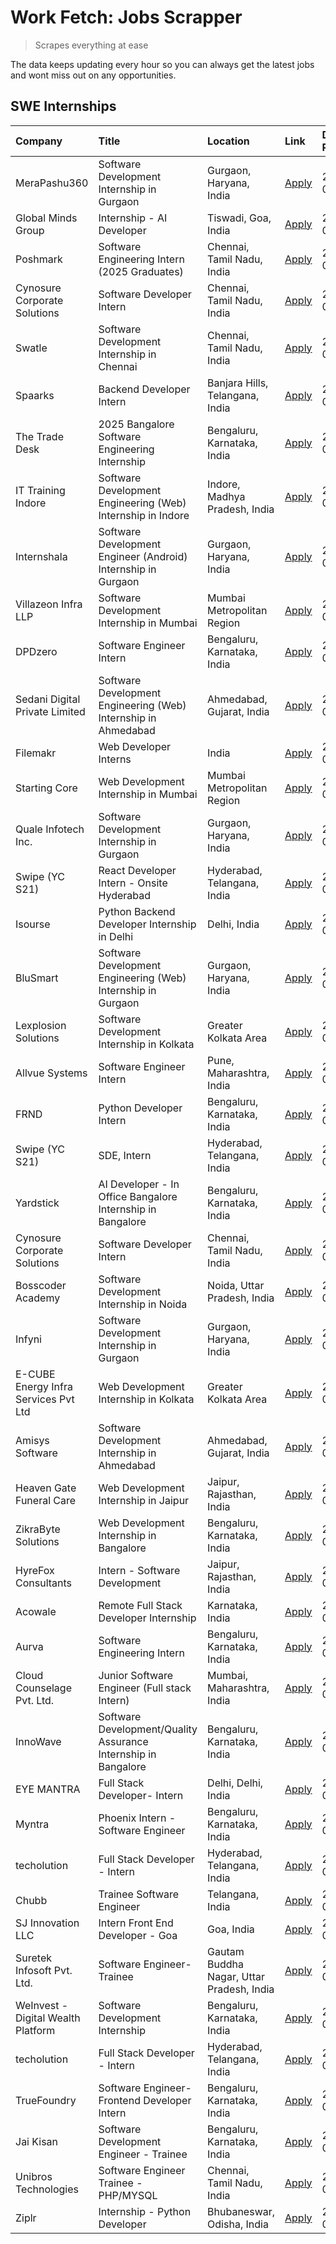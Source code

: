 # Work Fetch: Jobs Scrapper
> Scrapes everything at ease

The data keeps updating every hour so you can always get the latest jobs and wont miss out on any opportunities.

## SWE Internships
<!--START_SECTION:workfetch-->
| Company                              | Title                                                          | Location                                  | Link                                                                                                                                                                                                                                                                                          | Date Posted   |
|:-------------------------------------|:---------------------------------------------------------------|:------------------------------------------|:----------------------------------------------------------------------------------------------------------------------------------------------------------------------------------------------------------------------------------------------------------------------------------------------|:--------------|
| MeraPashu360                         | Software Development Internship in Gurgaon                     | Gurgaon, Haryana, India                   | [Apply](https://in.linkedin.com/jobs/view/software-development-internship-in-gurgaon-at-merapashu360-3992563331?position=25&pageNum=0&refId=OFradDA8AfqcHyrcEzgeIA%3D%3D&trackingId=4Oq%2FfnZPf1pYtN5I3bE3QA%3D%3D&trk=public_jobs_jserp-result_search-card)                                  | 2024-08-03    |
| Global Minds Group                   | Internship - AI Developer                                      | Tiswadi, Goa, India                       | [Apply](https://in.linkedin.com/jobs/view/internship-ai-developer-at-global-minds-group-3991511404?position=26&pageNum=0&refId=OFradDA8AfqcHyrcEzgeIA%3D%3D&trackingId=Y0fxdjm0ymonl5QkeP8BeQ%3D%3D&trk=public_jobs_jserp-result_search-card)                                                 | 2024-08-02    |
| Poshmark                             | Software Engineering Intern (2025 Graduates)                   | Chennai, Tamil Nadu, India                | [Apply](https://in.linkedin.com/jobs/view/software-engineering-intern-2025-graduates-at-poshmark-3973115109?position=27&pageNum=0&refId=OFradDA8AfqcHyrcEzgeIA%3D%3D&trackingId=pEJB%2BJwYcfaJtpUieZKBrw%3D%3D&trk=public_jobs_jserp-result_search-card)                                      | 2024-08-02    |
| Cynosure Corporate Solutions         | Software Developer Intern                                      | Chennai, Tamil Nadu, India                | [Apply](https://in.linkedin.com/jobs/view/software-developer-intern-at-cynosure-corporate-solutions-3991507758?position=33&pageNum=0&refId=OFradDA8AfqcHyrcEzgeIA%3D%3D&trackingId=oL1e6fhiis4CocXbevxcjA%3D%3D&trk=public_jobs_jserp-result_search-card)                                     | 2024-08-02    |
| Swatle                               | Software Development Internship in Chennai                     | Chennai, Tamil Nadu, India                | [Apply](https://in.linkedin.com/jobs/view/software-development-internship-in-chennai-at-swatle-3990246717?position=12&pageNum=0&refId=OFradDA8AfqcHyrcEzgeIA%3D%3D&trackingId=vlOCoFbkc%2Bdxnh4s1MVBuw%3D%3D&trk=public_jobs_jserp-result_search-card)                                        | 2024-08-01    |
| Spaarks                              | Backend Developer Intern                                       | Banjara Hills, Telangana, India           | [Apply](https://in.linkedin.com/jobs/view/backend-developer-intern-at-spaarks-3990226465?position=41&pageNum=0&refId=OFradDA8AfqcHyrcEzgeIA%3D%3D&trackingId=QofbxIri9K97iil6cKVa%2FA%3D%3D&trk=public_jobs_jserp-result_search-card)                                                         | 2024-08-01    |
| The Trade Desk                       | 2025 Bangalore Software Engineering Internship                 | Bengaluru, Karnataka, India               | [Apply](https://in.linkedin.com/jobs/view/2025-bangalore-software-engineering-internship-at-the-trade-desk-3987456531?position=22&pageNum=0&refId=OFradDA8AfqcHyrcEzgeIA%3D%3D&trackingId=R5n21Z2ZPXsYwnFnlnt6jQ%3D%3D&trk=public_jobs_jserp-result_search-card)                              | 2024-07-30    |
| IT Training Indore                   | Software Development Engineering (Web) Internship in Indore    | Indore, Madhya Pradesh, India             | [Apply](https://in.linkedin.com/jobs/view/software-development-engineering-web-internship-in-indore-at-it-training-indore-3987149765?position=7&pageNum=0&refId=OFradDA8AfqcHyrcEzgeIA%3D%3D&trackingId=hWb2e8iYT%2Btl4q%2FqtvxmUg%3D%3D&trk=public_jobs_jserp-result_search-card)            | 2024-07-29    |
| Internshala                          | Software Development Engineer (Android) Internship in Gurgaon  | Gurgaon, Haryana, India                   | [Apply](https://in.linkedin.com/jobs/view/software-development-engineer-android-internship-in-gurgaon-at-internshala-3987153031?position=40&pageNum=0&refId=OFradDA8AfqcHyrcEzgeIA%3D%3D&trackingId=z4U%2BmIoeJzK0N52gtm5www%3D%3D&trk=public_jobs_jserp-result_search-card)                  | 2024-07-29    |
| Villazeon Infra LLP                  | Software Development Internship in Mumbai                      | Mumbai Metropolitan Region                | [Apply](https://in.linkedin.com/jobs/view/software-development-internship-in-mumbai-at-villazeon-infra-llp-3985431977?position=42&pageNum=0&refId=OFradDA8AfqcHyrcEzgeIA%3D%3D&trackingId=PSupWQRUlsP3efcLkW24Kg%3D%3D&trk=public_jobs_jserp-result_search-card)                              | 2024-07-27    |
| DPDzero                              | Software Engineer Intern                                       | Bengaluru, Karnataka, India               | [Apply](https://in.linkedin.com/jobs/view/software-engineer-intern-at-dpdzero-3984918371?position=24&pageNum=0&refId=OFradDA8AfqcHyrcEzgeIA%3D%3D&trackingId=GB0QtsbnDRyxPudZ13J%2B1g%3D%3D&trk=public_jobs_jserp-result_search-card)                                                         | 2024-07-26    |
| Sedani Digital Private Limited       | Software Development Engineering (Web) Internship in Ahmedabad | Ahmedabad, Gujarat, India                 | [Apply](https://in.linkedin.com/jobs/view/software-development-engineering-web-internship-in-ahmedabad-at-sedani-digital-private-limited-3985017980?position=8&pageNum=0&refId=OFradDA8AfqcHyrcEzgeIA%3D%3D&trackingId=gvVGaK7hEBJNnkadGSCxQw%3D%3D&trk=public_jobs_jserp-result_search-card) | 2024-07-25    |
| Filemakr                             | Web Developer Interns                                          | India                                     | [Apply](https://in.linkedin.com/jobs/view/web-developer-interns-at-filemakr-3981227003?position=53&pageNum=0&refId=OFradDA8AfqcHyrcEzgeIA%3D%3D&trackingId=OA6zN0elVb7oZNuDxmShWA%3D%3D&trk=public_jobs_jserp-result_search-card)                                                             | 2024-07-24    |
| Starting Core                        | Web Development Internship in Mumbai                           | Mumbai Metropolitan Region                | [Apply](https://in.linkedin.com/jobs/view/web-development-internship-in-mumbai-at-starting-core-3981367557?position=9&pageNum=0&refId=OFradDA8AfqcHyrcEzgeIA%3D%3D&trackingId=yRydxiqwaAihaOK5eM%2BISg%3D%3D&trk=public_jobs_jserp-result_search-card)                                        | 2024-07-23    |
| Quale Infotech Inc.                  | Software Development Internship in Gurgaon                     | Gurgaon, Haryana, India                   | [Apply](https://in.linkedin.com/jobs/view/software-development-internship-in-gurgaon-at-quale-infotech-inc-3981372174?position=13&pageNum=0&refId=OFradDA8AfqcHyrcEzgeIA%3D%3D&trackingId=LrClv8iTPloKN7bGvsiX6A%3D%3D&trk=public_jobs_jserp-result_search-card)                              | 2024-07-23    |
| Swipe (YC S21)                       | React Developer Intern - Onsite Hyderabad                      | Hyderabad, Telangana, India               | [Apply](https://in.linkedin.com/jobs/view/react-developer-intern-onsite-hyderabad-at-swipe-yc-s21-3981326010?position=14&pageNum=0&refId=OFradDA8AfqcHyrcEzgeIA%3D%3D&trackingId=NbjAIA%2FdglT2aYDCXfb9KA%3D%3D&trk=public_jobs_jserp-result_search-card)                                     | 2024-07-23    |
| Isourse                              | Python Backend Developer Internship in Delhi                   | Delhi, India                              | [Apply](https://in.linkedin.com/jobs/view/python-backend-developer-internship-in-delhi-at-isourse-3981371334?position=16&pageNum=0&refId=OFradDA8AfqcHyrcEzgeIA%3D%3D&trackingId=FnEmYsRux1f4ZBHAZ%2B1nzg%3D%3D&trk=public_jobs_jserp-result_search-card)                                     | 2024-07-23    |
| BluSmart                             | Software Development Engineering (Web) Internship in Gurgaon   | Gurgaon, Haryana, India                   | [Apply](https://in.linkedin.com/jobs/view/software-development-engineering-web-internship-in-gurgaon-at-blusmart-3981371374?position=23&pageNum=0&refId=OFradDA8AfqcHyrcEzgeIA%3D%3D&trackingId=nM8dXD4s5ORiJ95FN0lrtA%3D%3D&trk=public_jobs_jserp-result_search-card)                        | 2024-07-23    |
| Lexplosion Solutions                 | Software Development Internship in Kolkata                     | Greater Kolkata Area                      | [Apply](https://in.linkedin.com/jobs/view/software-development-internship-in-kolkata-at-lexplosion-solutions-3981366528?position=28&pageNum=0&refId=OFradDA8AfqcHyrcEzgeIA%3D%3D&trackingId=WqZmo8gaMGu7LvoZNc%2FttA%3D%3D&trk=public_jobs_jserp-result_search-card)                          | 2024-07-23    |
| Allvue Systems                       | Software Engineer Intern                                       | Pune, Maharashtra, India                  | [Apply](https://in.linkedin.com/jobs/view/software-engineer-intern-at-allvue-systems-3980955230?position=45&pageNum=0&refId=OFradDA8AfqcHyrcEzgeIA%3D%3D&trackingId=QgeTzqWGih8BoxTGPsaBaA%3D%3D&trk=public_jobs_jserp-result_search-card)                                                    | 2024-07-23    |
| FRND                                 | Python Developer Intern                                        | Bengaluru, Karnataka, India               | [Apply](https://in.linkedin.com/jobs/view/python-developer-intern-at-frnd-3982901541?position=55&pageNum=0&refId=OFradDA8AfqcHyrcEzgeIA%3D%3D&trackingId=p6Xi%2FIOuNJUq37F2cA%2FL1Q%3D%3D&trk=public_jobs_jserp-result_search-card)                                                           | 2024-07-23    |
| Swipe (YC S21)                       | SDE, Intern                                                    | Hyderabad, Telangana, India               | [Apply](https://in.linkedin.com/jobs/view/sde-intern-at-swipe-yc-s21-3980368092?position=44&pageNum=0&refId=OFradDA8AfqcHyrcEzgeIA%3D%3D&trackingId=idtZniHvq06AlmdXi9hL9Q%3D%3D&trk=public_jobs_jserp-result_search-card)                                                                    | 2024-07-22    |
| Yardstick                            | AI Developer - In Office Bangalore Internship in Bangalore     | Bengaluru, Karnataka, India               | [Apply](https://in.linkedin.com/jobs/view/ai-developer-in-office-bangalore-internship-in-bangalore-at-yardstick-3981740317?position=56&pageNum=0&refId=OFradDA8AfqcHyrcEzgeIA%3D%3D&trackingId=87NwgBGna3vniq5PGc3qKg%3D%3D&trk=public_jobs_jserp-result_search-card)                         | 2024-07-21    |
| Cynosure Corporate Solutions         | Software Developer Intern                                      | Chennai, Tamil Nadu, India                | [Apply](https://in.linkedin.com/jobs/view/software-developer-intern-at-cynosure-corporate-solutions-3979445794?position=29&pageNum=0&refId=OFradDA8AfqcHyrcEzgeIA%3D%3D&trackingId=qbjmx4hPkNL7GLdBULH8Xg%3D%3D&trk=public_jobs_jserp-result_search-card)                                     | 2024-07-20    |
| Bosscoder Academy                    | Software Development Internship in Noida                       | Noida, Uttar Pradesh, India               | [Apply](https://in.linkedin.com/jobs/view/software-development-internship-in-noida-at-bosscoder-academy-3979668791?position=4&pageNum=0&refId=OFradDA8AfqcHyrcEzgeIA%3D%3D&trackingId=WsUSSz4Ce8ZlrSjy5PYKEg%3D%3D&trk=public_jobs_jserp-result_search-card)                                  | 2024-07-18    |
| Infyni                               | Software Development Internship in Gurgaon                     | Gurgaon, Haryana, India                   | [Apply](https://in.linkedin.com/jobs/view/software-development-internship-in-gurgaon-at-infyni-3979668846?position=10&pageNum=0&refId=OFradDA8AfqcHyrcEzgeIA%3D%3D&trackingId=Ix3hZ1%2BLpAlFd0rw4Ebqyg%3D%3D&trk=public_jobs_jserp-result_search-card)                                        | 2024-07-18    |
| E-CUBE Energy Infra Services Pvt Ltd | Web Development Internship in Kolkata                          | Greater Kolkata Area                      | [Apply](https://in.linkedin.com/jobs/view/web-development-internship-in-kolkata-at-e-cube-energy-infra-services-pvt-ltd-3979668815?position=11&pageNum=0&refId=OFradDA8AfqcHyrcEzgeIA%3D%3D&trackingId=M8BdMMz7uLGPUkli6Q5%2BrA%3D%3D&trk=public_jobs_jserp-result_search-card)               | 2024-07-18    |
| Amisys Software                      | Software Development Internship in Ahmedabad                   | Ahmedabad, Gujarat, India                 | [Apply](https://in.linkedin.com/jobs/view/software-development-internship-in-ahmedabad-at-amisys-software-3979670728?position=19&pageNum=0&refId=OFradDA8AfqcHyrcEzgeIA%3D%3D&trackingId=6JlLkVvyitHnLZCVzXrpZg%3D%3D&trk=public_jobs_jserp-result_search-card)                               | 2024-07-18    |
| Heaven Gate Funeral Care             | Web Development Internship in Jaipur                           | Jaipur, Rajasthan, India                  | [Apply](https://in.linkedin.com/jobs/view/web-development-internship-in-jaipur-at-heaven-gate-funeral-care-3979674387?position=37&pageNum=0&refId=OFradDA8AfqcHyrcEzgeIA%3D%3D&trackingId=BNlciZoH9Iwytv%2Be2lQHqQ%3D%3D&trk=public_jobs_jserp-result_search-card)                            | 2024-07-18    |
| ZikraByte Solutions                  | Web Development Internship in Bangalore                        | Bengaluru, Karnataka, India               | [Apply](https://in.linkedin.com/jobs/view/web-development-internship-in-bangalore-at-zikrabyte-solutions-3978596765?position=43&pageNum=0&refId=OFradDA8AfqcHyrcEzgeIA%3D%3D&trackingId=h4L380SjR36ikS2ENe0m3A%3D%3D&trk=public_jobs_jserp-result_search-card)                                | 2024-07-17    |
| HyreFox Consultants                  | Intern - Software Development                                  | Jaipur, Rajasthan, India                  | [Apply](https://in.linkedin.com/jobs/view/intern-software-development-at-hyrefox-consultants-3975991352?position=32&pageNum=0&refId=OFradDA8AfqcHyrcEzgeIA%3D%3D&trackingId=zI%2FNweZ%2FDjNCgAfy7CtYcA%3D%3D&trk=public_jobs_jserp-result_search-card)                                        | 2024-07-14    |
| Acowale                              | Remote Full Stack Developer Internship                         | Karnataka, India                          | [Apply](https://in.linkedin.com/jobs/view/remote-full-stack-developer-internship-at-acowale-3971889398?position=3&pageNum=0&refId=OFradDA8AfqcHyrcEzgeIA%3D%3D&trackingId=NSfbcXh2%2FuQ7yOMepm65Ow%3D%3D&trk=public_jobs_jserp-result_search-card)                                            | 2024-07-10    |
| Aurva                                | Software Engineering Intern                                    | Bengaluru, Karnataka, India               | [Apply](https://in.linkedin.com/jobs/view/software-engineering-intern-at-aurva-3972234446?position=58&pageNum=0&refId=OFradDA8AfqcHyrcEzgeIA%3D%3D&trackingId=sBMx4rAkOFK0cnxutPLN9Q%3D%3D&trk=public_jobs_jserp-result_search-card)                                                          | 2024-07-10    |
| Cloud Counselage Pvt. Ltd.           | Junior Software Engineer (Full stack Intern)                   | Mumbai, Maharashtra, India                | [Apply](https://in.linkedin.com/jobs/view/junior-software-engineer-full-stack-intern-at-cloud-counselage-pvt-ltd-3967725851?position=20&pageNum=0&refId=OFradDA8AfqcHyrcEzgeIA%3D%3D&trackingId=ZGGfk%2BERjqiv%2BmtfB%2FV11A%3D%3D&trk=public_jobs_jserp-result_search-card)                  | 2024-07-09    |
| InnoWave                             | Software Development/Quality Assurance Internship in Bangalore | Bengaluru, Karnataka, India               | [Apply](https://in.linkedin.com/jobs/view/software-development-quality-assurance-internship-in-bangalore-at-innowave-3970349934?position=18&pageNum=0&refId=OFradDA8AfqcHyrcEzgeIA%3D%3D&trackingId=3t%2FzrA1gXQwQwW2wKByrMg%3D%3D&trk=public_jobs_jserp-result_search-card)                  | 2024-07-08    |
| EYE MANTRA                           | Full Stack Developer- Intern                                   | Delhi, Delhi, India                       | [Apply](https://in.linkedin.com/jobs/view/full-stack-developer-intern-at-eye-mantra-3960988037?position=15&pageNum=0&refId=OFradDA8AfqcHyrcEzgeIA%3D%3D&trackingId=9kL20%2FxkwgVQwRdXzjS0fw%3D%3D&trk=public_jobs_jserp-result_search-card)                                                   | 2024-06-28    |
| Myntra                               | Phoenix Intern - Software Engineer                             | Bengaluru, Karnataka, India               | [Apply](https://in.linkedin.com/jobs/view/phoenix-intern-software-engineer-at-myntra-3947244832?position=36&pageNum=0&refId=OFradDA8AfqcHyrcEzgeIA%3D%3D&trackingId=O3SJWrwVYs2SDb%2BFSPsndw%3D%3D&trk=public_jobs_jserp-result_search-card)                                                  | 2024-06-12    |
| techolution                          | Full Stack Developer - Intern                                  | Hyderabad, Telangana, India               | [Apply](https://in.linkedin.com/jobs/view/full-stack-developer-intern-at-techolution-3947911862?position=48&pageNum=0&refId=OFradDA8AfqcHyrcEzgeIA%3D%3D&trackingId=zRHws5ZyD7On5dfVe01ZOg%3D%3D&trk=public_jobs_jserp-result_search-card)                                                    | 2024-06-06    |
| Chubb                                | Trainee Software Engineer                                      | Telangana, India                          | [Apply](https://in.linkedin.com/jobs/view/trainee-software-engineer-at-chubb-3955950075?position=35&pageNum=0&refId=OFradDA8AfqcHyrcEzgeIA%3D%3D&trackingId=5ljsBig9sgelcZ4a6jeYBw%3D%3D&trk=public_jobs_jserp-result_search-card)                                                            | 2024-05-27    |
| SJ Innovation LLC                    | Intern Front End Developer - Goa                               | Goa, India                                | [Apply](https://in.linkedin.com/jobs/view/intern-front-end-developer-goa-at-sj-innovation-llc-3931678611?position=21&pageNum=0&refId=OFradDA8AfqcHyrcEzgeIA%3D%3D&trackingId=ydfVlQWn%2BdvtXKmsZI2jcQ%3D%3D&trk=public_jobs_jserp-result_search-card)                                         | 2024-05-24    |
| Suretek Infosoft Pvt. Ltd.           | Software Engineer-Trainee                                      | Gautam Buddha Nagar, Uttar Pradesh, India | [Apply](https://in.linkedin.com/jobs/view/software-engineer-trainee-at-suretek-infosoft-pvt-ltd-3916999948?position=34&pageNum=0&refId=OFradDA8AfqcHyrcEzgeIA%3D%3D&trackingId=fkFQ2t%2F6OWGaa%2FKtSgK8ew%3D%3D&trk=public_jobs_jserp-result_search-card)                                     | 2024-05-04    |
| WeInvest - Digital Wealth Platform   | Software Development Internship                                | Bengaluru, Karnataka, India               | [Apply](https://in.linkedin.com/jobs/view/software-development-internship-at-weinvest-digital-wealth-platform-3912867225?position=2&pageNum=0&refId=OFradDA8AfqcHyrcEzgeIA%3D%3D&trackingId=p59YA1nuS7lc72x3AZ%2FvRQ%3D%3D&trk=public_jobs_jserp-result_search-card)                          | 2024-05-01    |
| techolution                          | Full Stack Developer - Intern                                  | Hyderabad, Telangana, India               | [Apply](https://in.linkedin.com/jobs/view/full-stack-developer-intern-at-techolution-3904814977?position=59&pageNum=0&refId=OFradDA8AfqcHyrcEzgeIA%3D%3D&trackingId=nenpQoOVDMZenr%2FRmHD2aw%3D%3D&trk=public_jobs_jserp-result_search-card)                                                  | 2024-04-18    |
| TrueFoundry                          | Software Engineer- Frontend Developer Intern                   | Bengaluru, Karnataka, India               | [Apply](https://in.linkedin.com/jobs/view/software-engineer-frontend-developer-intern-at-truefoundry-3887320206?position=30&pageNum=0&refId=OFradDA8AfqcHyrcEzgeIA%3D%3D&trackingId=RWj0R2cdLWchmyUEAWsb8w%3D%3D&trk=public_jobs_jserp-result_search-card)                                    | 2024-04-05    |
| Jai Kisan                            | Software Development Engineer - Trainee                        | Bengaluru, Karnataka, India               | [Apply](https://in.linkedin.com/jobs/view/software-development-engineer-trainee-at-jai-kisan-3913911193?position=31&pageNum=0&refId=OFradDA8AfqcHyrcEzgeIA%3D%3D&trackingId=k0lRehwp%2FrhanNxglUT4NQ%3D%3D&trk=public_jobs_jserp-result_search-card)                                          | 2024-04-04    |
| Unibros Technologies                 | Software Engineer Trainee - PHP/MYSQL                          | Chennai, Tamil Nadu, India                | [Apply](https://in.linkedin.com/jobs/view/software-engineer-trainee-php-mysql-at-unibros-technologies-3656599241?position=52&pageNum=0&refId=OFradDA8AfqcHyrcEzgeIA%3D%3D&trackingId=xY1ajyNjCsjWlLvI9B9zjQ%3D%3D&trk=public_jobs_jserp-result_search-card)                                   | 2023-06-12    |
| Ziplr                                | Internship - Python Developer                                  | Bhubaneswar, Odisha, India                | [Apply](https://in.linkedin.com/jobs/view/internship-python-developer-at-ziplr-3645677592?position=47&pageNum=0&refId=OFradDA8AfqcHyrcEzgeIA%3D%3D&trackingId=rIh75nohNp01ayM4%2BM0NRQ%3D%3D&trk=public_jobs_jserp-result_search-card)                                                        | 2023-06-02    |
<!--END_SECTION:workfetch-->

